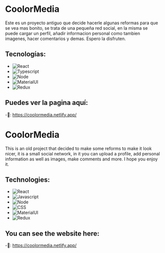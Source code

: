 # CoolorMedia

Este es un proyecto antiguo que decide hacerle algunas reformas para que se vea mas bonito, se trata de una pequeña red social, en la misma se puede cargar un perfil, añadir informacion personal como tambien imagenes, hacer comentarios y demas. Espero la disfruten.

## Tecnologías: 

- ![React](https://img.shields.io/badge/-React.js-blue)  
- ![Typescript](https://img.shields.io/badge/-Javascript-yellow)
- ![Node](https://img.shields.io/badge/-Node-green)
- ![MaterialUI](https://img.shields.io/badge/-MaterialUI-red)
- ![Redux](https://img.shields.io/badge/-Redux.js-blue)  

## Puedes ver la pagina aquí:

-🔗: https://coolormedia.netlify.app/

# CoolorMedia

This is an old project that decided to make some reforms to make it look nicer, it is a small social network, in it you can upload a profile, add personal information as well as images, make comments and more. I hope you enjoy it.

## Technologies: 

- ![React](https://img.shields.io/badge/-React.js-blue)  
- ![Javascript](https://img.shields.io/badge/-Javascript-yellow)
- ![Node](https://img.shields.io/badge/-Node-green)
- ![CSS](https://img.shields.io/badge/-SCSS-yellowgreen)
- ![MaterialUI](https://img.shields.io/badge/-MaterialUI-red)
- ![Redux](https://img.shields.io/badge/-Redux.js-blue)  

## You can see the website here:

-🔗: https://coolormedia.netlify.app/
